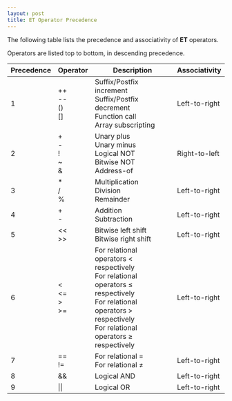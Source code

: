 ```yaml
---
layout: post
title: ET Operator Precedence
---
```


The following table lists the precedence and associativity of **ET** operators.

Operators are listed top to bottom, in descending precedence.



| Precedence  | Operator | Description | Associativity |
| ------------- | ------------- | ------------ | ---------- |
| 1 | ++<br>--<br>()<br>[] | Suffix/Postfix increment<br>Suffix/Postfix decrement<br>Function call<br>Array subscripting | Left-to-right |
| 2 | +<br>-<br>!<br>~<br>& | Unary plus<br>Unary minus<br>Logical NOT<br>Bitwise NOT<br>Address-of | Right-to-left |
| 3 | *<br>/<br>% | Multiplication<br>Division<br>Remainder | Left-to-right |
| 4 | +<br>- | Addition<br>Subtraction | Left-to-right |
| 5 | <<<br>>> | Bitwise left shift<br>Bitwise right shift | Left-to-right |
| 6 | < <br><=<br>><br>>= | For relational operators < respectively<br>For relational operators ≤ respectively<br>For relational operators > respectively<br>For relational operators ≥ respectively | Left-to-right |
| 7 | ==<br>!= | For relational = <br>For relational ≠ | Left-to-right |
| 8 | && | Logical AND | Left-to-right |
| 9 | \|\| | Logical OR | Left-to-right |


